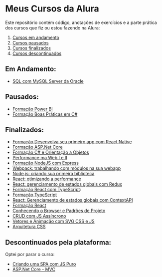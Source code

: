 # Meus Cursos da Alura

Este repositório contém código, anotações de exercícios e a parte prática dos cursos que fiz ou estou fazendo na Alura:

01. [Cursos em andamento](#em-andamento)
02. [Cursos pausados](#pausado)
03. [Cursos finalizados](#finalizados)
04. [Cursos descontinuados](#descontinuados-pela-plataforma)

## Em Andamento:
- [SQL com MySQL Server da Oracle]()

## Pausados:
- [Formação Power BI](/12%20-%20Forma%C3%A7%C3%A3o%20Power%20BI/)
- [Formação Boas Práticas em C#](/17%20-%20Boas%20Pr%C3%A1ticas%20com%20C%23/)

## Finalizados:
- [Formação Desenvolva seu primeiro app com React Native](/19%20-%20React%20Native/)
- [Formação ASP.Net Core](/15%20-%20Forma%C3%A7%C3%A3o%20ASP.Net%20Core/)
- [Formação C# e Orientação a Objetos](/14%20-%20Forma%C3%A7%C3%A3o%20C%23%20e%20POO/)
- [Performance ma Web I e II](/13%20-%20Automa%C3%A7%C3%A3o%20e%20Perfomance/02%20-%20Performance%20Web%20I%20e%20II/)
- [Formação NodeJS com Express](/11%20-%20Forma%C3%A7%C3%A3o%20NodeJS%20com%20Express/)
- [Webpack: trabalhando com módulos na sua webapp](/13%20-%20Automa%C3%A7%C3%A3o%20e%20Perfomance/01%20-%20Webpack/)
- [Node.js: criando sua primeira biblioteca](/10%20-%20NodeJS%20-%20criando%20sua%20primeira%20biblioteca/)
- [React: otimizando a performance](/08%20-%20Forma%C3%A7%C3%A3o%20React%20com%20TypeScript/05%20-%20Cuide%20da%20performance%20em%20React/01%20-%20%5BReact%5D%20otimizando%20a%20performance/)
- [React: gerenciamento de estados globais com Redux](/09%20-%20%5BReact%5D%20Gerenciamento%20de%20estados%20globais%20com%20Redux/)
- [Formação React com TypeScript](/08%20-%20Forma%C3%A7%C3%A3o%20React%20com%20TypeScript/):
- [Formação TypeScript](/07%20-%20Forma%C3%A7%C3%A3o%20TypeScript/)
- [React: Gerenciamento de estados globais com ContextAPI](/06%20-%20%5BReact%5D%20Gerenciamento%20de%20estados%20globais%20com%20ContextAPI/)
- [Formação React](/05%20-%20Forma%C3%A7%C3%A3o%20React/)
- [Conhecendo o Browser e Padrões de Projeto](04%20-%20Conhecendo%20o%20Browser%20e%20Padr%C3%B5es%20de%20Projeto/)
- [CRUD com JS Assíncrono](02%20-%20CRUD%20com%20JS%20Assicrono/)
- [Vetores e Animação com SVG CSS e JS](/00%20-%20Vetores%20e%20Anima%C3%A7%C3%A3o%20com%20SVG%20CSS%20JS%20-%20Allura/)
- [Arquitetura CSS](01%20-%20Arquitetura%20CSS/)

## Descontinuados pela plataforma:
Optei por parar o curso:
- [Criando uma SPA com JS Puro](03%20-%20Criando%20uma%20SPA%20com%20JS%20Puro/)
- [ASP.Net Core - MVC](16%20-%20ASP.Net%20Core%20-%20MVC/)
